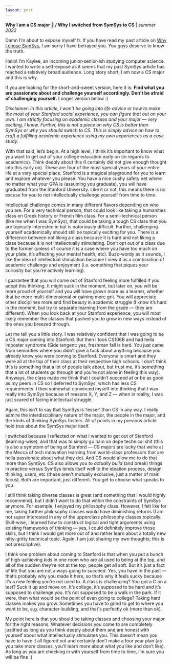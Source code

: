 ```yaml
---
layout: post
---
```


**Why I am a CS major 🤡  / Why I switched from SymSys to CS** | *summer 2022*

Damn I’m about to expose myself fr. If you have read my past article on [Why I chose SymSys](https://stanfordwics.medium.com/choosing-symbolic-systems-vs-computer-science-at-stanford-e7226b54f93b), I am sorry I have betrayed you. You guys deserve to know the truth.

Hello! I’m Kaylee, an incoming junior-senior-ish studying computer science. I wanted to write a self-exposé as it seems that my past SymSys article has reached a relatively broad audience. Long story short, I am now a CS major and this is why.

If you are looking for the short-and-sweet version, here it is: **Find what you are passionate about and challenge yourself accordingly. Don't be afraid of challenging yourself.** Longer version below :)

_Disclaimer: In this article, I won’t be going into life advice or how to make the most of your Stanford social experience, you can figure that out on your own. I am strictly focusing on academic classes and your major — very exciting, I know. Further, this is not a piece on why CS is better than SymSys or why you should switch to CS. This is simply advice on how to craft a fulfilling academic experience using my own experiences as a case study._

With that said, let’s begin. At a high level, I think it’s important to know what you want to get out of your college education early on (in regards to academics). Think deeply about this (I certainly did not give enough thought into this early on). These are four of the most special years of your entire life at a very special place. Stanford is a magical playground for you to learn and explore whatever you please. You have a nice cushy safety net where no matter what your GPA is (assuming you graduate), you will have graduated from the Stanford University. Like it or not, this means there is no excuse for you to not intellectually challenge yourself from time to time. 

Intellectual challenge comes in many different flavors depending on who you are. For a very technical person, that could look like taking a humanities class on Greek history or French film class. For a semi-technical person (like me when I was SymSys), that could be taking a tough CS class that you are topically interested in but is notoriously difficult. Further, challenging yourself academically should still be topically exciting for you. There is a difference between not liking a class because it is hard and not liking a class because it is not intellectually stimulating. Don’t opt out of a class due to the former (unless of course it is a case where you have too much on your plate, it’s affecting your mental health, etc). Buzz-wordy as it sounds, I like the idea of intellectual stimulation because I view it as a combination of academic challenge and enjoyment (i.e. something that piques your curiosity but you’re actively learning).

I guarantee that you will come out of Stanford feeling more fulfilled if you adopt this thinking. It might suck in the moment, but later on, you will be more proud of yourself and you will have grown more as a learner, whether that be more multi-dimensional or gaining more grit. You will appreciate other disciplines more and find beauty in academic struggle (I know it’s hard in the moment, but try to separate learning from the grade — they are different). When you look back at your Stanford experience, you will most likely remember the classes that pushed you to grow in new ways instead of the ones you breezed through.

Let me tell you a little story. I was relatively confident that I was going to be a CS major coming into Stanford. But then I took CS106B and had hella imposter syndrome (Side tangent: yes, freshman fall is hard. You just came from seniorities where you didn’t give a fuck about anything because you already knew you were coming to Stanford. Everyone is smart and they were all at the top of their class at their respective high schools. I don’t think this is something that a lot of people talk about, but trust me, it’s something that a lot of students go through and you’re not alone in feeling this way). Anyways, the class made me think that I couldn’t succeed at or be as good as my peers in CS so I deferred to SymSys, which has less CS requirements. I then somewhat convinced myself into thinking that I was really into SymSys because of reasons X, Y, and Z — when in reality, I was just scared of facing intellectual struggle. 

Again, this isn’t to say that SymSys is ‘lesser’ than CS in any way. I really admire the interdisciplinary nature of the major, the people in the major, and the kinds of thinking SymSys fosters. All of points in my previous article hold true about the SymSys major itself. 

I switched because I reflected on what I wanted to get out of Stanford (learning-wise), and that was to simply go ham on dope technical shit (this is also a symptom of being at Stanford — CS majors are lucky that we’re at the Mecca of tech innovation learning from world-class professors that are hella passionate about what they do). And CS would allow me to do that more than SymSys. CS also allows you to *actually build* (and break) things in practice versus SymSys lends itself well to the ideation process, design thinking, users, etc (these aren't mutually exclusive, just a matter of main focus). Both are important, just different. You get to choose what speaks to you.  

I still think taking diverse classes is great (and something that I would highly recommend), but I didn’t want to do that within the constraints of SymSys anymore. For example, I enjoyed my philosophy class. However, I felt like for me, taking further philosophy classes would have diminishing returns (I am not super interested in any of the upperclass philosophy classes topically. Skill-wise, I learned how to construct logical and tight arguments using existing frameworks of thinking — yes, I could definitely improve those skills, but I think I would get more out of and rather learn about a totally new nitty-gritty technical topic. Again, I am just sharing my own thoughts; this is not prescriptive).

I think one problem about coming to Stanford is that when you put a bunch of high-achieving kids in one room who are all used to being at the top, and all of the sudden they’re not at the top, people get all soft. But it’s just a fact of life that you are not always going to succeed. Yes, you have in the past — that’s probably why you made it here, so that’s why it feels sucky because it’s a new feeling you’re not used to. A class is challenging? You got a C on a test? Suck it up and move on. It’s college, it’s supposed to be hard and it’s supposed to challenge you. It’s not supposed to be a walk in the park. If it were, then what would be the point of even going to college? Taking hard classes makes you grow. Sometimes you have to grind to get to where you want to be, e.g. character-building, and that's perfectly ok (more than ok).

My point here is that you should be taking classes and choosing your major for the right reasons. Whatever decisions you come to are completely justified as long as you think deeply about them and are honest with yourself about what intellectually stimulates you. This doesn’t mean you have to have it all figured out and certainly don’t make a four year plan (as you take more classes, you’ll learn more about what you like and don’t like). As long as you are checking in with yourself from time to time, I’m sure you will be fine :)

